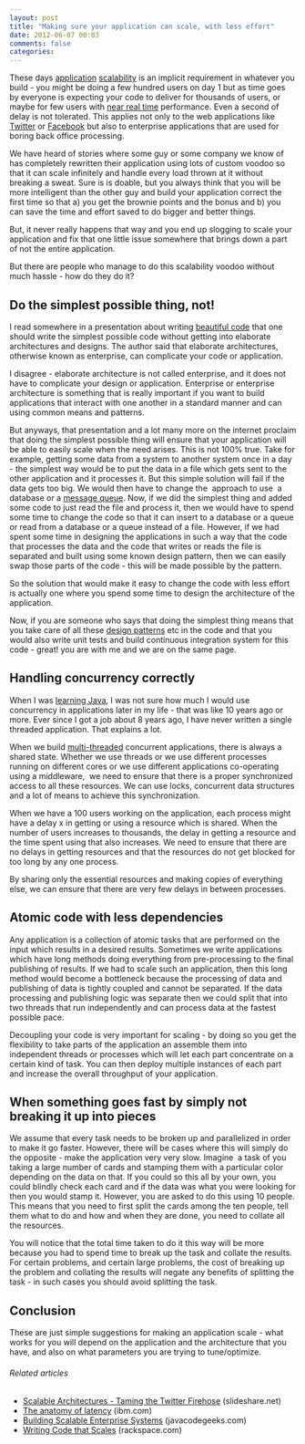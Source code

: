 ```yaml
---
layout: post
title: "Making sure your application can scale, with less effort"
date: 2012-06-07 00:03
comments: false
categories:
---
```


These days <a class="zem_slink" title="Application software" href="http://en.wikipedia.org/wiki/Application_software" rel="wikipedia" target="_blank">application</a> <a class="zem_slink" title="Scalability" href="http://en.wikipedia.org/wiki/Scalability" rel="wikipedia" target="_blank">scalability</a> is an implicit requirement in whatever you build - you might be doing a few hundred users on day 1 but as time goes by everyone is expecting your code to deliver for thousands of users, or maybe for few users with <a class="zem_slink" title="Near real-time" href="http://en.wikipedia.org/wiki/Near_real-time" rel="wikipedia" target="_blank">near real time</a> performance. Even a second of delay is not tolerated. This applies not only to the web applications like <a class="zem_slink" title="Twitter" href="http://twitter.com" rel="homepage" target="_blank">Twitter</a> or <a class="zem_slink" title="Facebook" href="http://facebook.com" rel="homepage" target="_blank">Facebook</a> but also to enterprise applications that are used for boring back office processing.

We have heard of stories where some guy or some company we know of has completely rewritten their application using lots of custom voodoo so that it can scale infinitely and handle every load thrown at it without breaking a sweat. Sure is is doable, but you always think that you will be more intelligent than the other guy and build your application correct the first time so that a) you get the brownie points and the bonus and b) you can save the time and effort saved to do bigger and better things.

But, it never really happens that way and you end up slogging to scale your application and fix that one little issue somewhere that brings down a part of not the entire application.

But there are people who manage to do this scalability voodoo without much hassle - how do they do it?

<!--more-->
<h2>Do the simplest possible thing, not!</h2>
I read somewhere in a presentation about writing <a class="zem_slink" title="Beautiful Code" href="http://oreilly.com/catalog/9780596510046/" rel="homepage" target="_blank">beautiful code</a> that one should write the simplest possible code without getting into elaborate architectures and designs. The author said that elaborate architectures, otherwise known as enterprise, can complicate your code or application.

I disagree - elaborate architecture is not called enterprise, and it does not have to complicate your design or application. Enterprise or enterprise architecture is something that is really important if you want to build applications that interact with one another in a standard manner and can using common means and patterns.

But anyways, that presentation and a lot many more on the internet proclaim that doing the simplest possible thing will ensure that your application will be able to easily scale when the need arises. This is not 100% true. Take for example, getting some data from a system to another system once in a day - the simplest way would be to put the data in a file which gets sent to the other application and it processes it. But this simple solution will fail if the data gets too big. We would then have to change the  approach to use  a database or a <a class="zem_slink" title="Message queue" href="http://en.wikipedia.org/wiki/Message_queue" rel="wikipedia" target="_blank">message queue</a>. Now, if we did the simplest thing and added some code to just read the file and process it, then we would have to spend some time to change the code so that it can insert to a database or a queue or read from a database or a queue instead of a file. However, if we had spent some time in designing the applications in such a way that the code that processes the data and the code that writes or reads the file is separated and built using some known design pattern, then we can easily swap those parts of the code - this will be made possible by the pattern.

So the solution that would make it easy to change the code with less effort is actually one where you spend some time to design the architecture of the application.

Now, if you are someone who says that doing the simplest thing means that you take care of all these <a class="zem_slink" title="Design pattern (computer science)" href="http://en.wikipedia.org/wiki/Design_pattern_%28computer_science%29" rel="wikipedia" target="_blank">design patterns</a> etc in the code and that you would also write unit tests and build continuous integration system for this code - great! you are with me and we are on the same page.
<h2>Handling concurrency correctly</h2>
When I was <a class="zem_slink" title="Learning Java" href="http://www.amazon.com/Learning-Java-Patrick-Niemeyer/dp/0596008732%3FSubscriptionId%3D0G81C5DAZ03ZR9WH9X82%26tag%3Dzemanta-20%26linkCode%3Dxm2%26camp%3D2025%26creative%3D165953%26creativeASIN%3D0596008732" rel="amazon" target="_blank">learning Java</a>, I was not sure how much I would use concurrency in applications later in my life - that was like 10 years ago or more. Ever since I got a job about 8 years ago, I have never written a single threaded application. That explains a lot.

When we build <a class="zem_slink" title="Thread (computer science)" href="http://en.wikipedia.org/wiki/Thread_%28computer_science%29" rel="wikipedia" target="_blank">multi-threaded</a> concurrent applications, there is always a shared state. Whether we use threads or we use different processes running on different cores or we use different applications co-operating using a middleware,  we need to ensure that there is a proper synchronized access to all these resources. We can use locks, concurrent data structures and a lot of means to achieve this synchronization.

When we have a 100 users working on the application, each process might have a delay x in getting or using a resource which is shared. When the number of users increases to thousands, the delay in getting a resource and the time spent using that also increases. We need to ensure that there are no delays in getting resources and that the resources do not get blocked for too long by any one process.

By sharing only the essential resources and making copies of everything else, we can ensure that there are very few delays in between processes.
<h2>Atomic code with less dependencies</h2>
Any application is a collection of atomic tasks that are performed on the input which results in a desired results. Sometimes we write applications which have long methods doing everything from pre-processing to the final publishing of results. If we had to scale such an application, then this long method would become a bottleneck because the processing of data and publishing of data is tightly coupled and cannot be separated. If the data processing and publishing logic was separate then we could split that into two threads that run independently and can process data at the fastest possible pace.

Decoupling your code is very important for scaling - by doing so you get the flexibility to take parts of the application an assemble them into independent threads or processes which will let each part concentrate on a certain kind of task. You can then deploy multiple instances of each part and increase the overall throughput of your application.
<h2>When something goes fast by simply not breaking it up into pieces</h2>
We assume that every task needs to be broken up and parallelized in order to make it go faster. However, there will be cases where this will simply do the opposite - make the application very very slow. Imagine  a task of you taking a large number of cards and stamping them with a particular color depending on the data on that. If you could so this all by your own, you could blindly check each card and if the data was what you were looking for then you would stamp it. However, you are asked to do this using 10 people. This means that you need to first split the cards among the ten people, tell them what to do and how and when they are done, you need to collate all the resources.

You will notice that the total time taken to do it this way will be more because you had to spend time to break up the task and collate the results. For certain problems, and certain large problems, the cost of breaking up the problem and collating the results will negate any benefits of splitting the task - in such cases you should avoid splitting the task.
<h2>Conclusion</h2>
These are just simple suggestions for making an application scale - what works for you will depend on the application and the architecture that you have, and also on what parameters you are trying to tune/optimize.
<h6 class="zemanta-related-title" style="font-size:1em;">Related articles</h6>
<ul class="zemanta-article-ul">
	<li class="zemanta-article-ul-li"><a href="http://www.slideshare.net/quipo/scalable-architectures-taming-the-twitter-firehose" target="_blank">Scalable Architectures - Taming the Twitter Firehose</a> (slideshare.net)</li>
	<li class="zemanta-article-ul-li"><a href="https://www.ibm.com/developerworks/mydeveloperworks/blogs/theTechTrek/entry/the_anatomy_of_latency5" target="_blank">The anatomy of latency</a> (ibm.com)</li>
	<li class="zemanta-article-ul-li"><a href="http://www.javacodegeeks.com/2012/03/building-scalable-enterprise-systems.html" target="_blank">Building Scalable Enterprise Systems</a> (javacodegeeks.com)</li>
	<li class="zemanta-article-ul-li"><a href="http://www.rackspace.com/cloud/blog/2009/11/18/writing-code-that-scales/" target="_blank">Writing Code that Scales</a> (rackspace.com)</li>
</ul>
